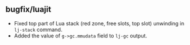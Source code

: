 ## bugfix/luajit

* Fixed top part of Lua stack (red zone, free slots, top slot) unwinding in
  `lj-stack` command.
* Added the value of `g->gc.mmudata` field to `lj-gc` output.

